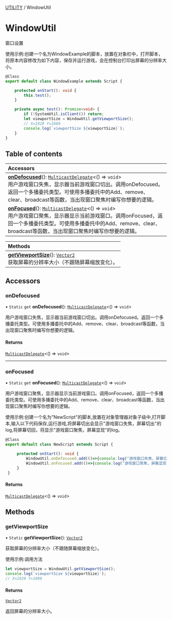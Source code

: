 [UTILITY](../groups/Core.UTILITY.md) / WindowUtil

# WindowUtil <Badge type="tip" text="Class" /> <Score text="WindowUtil" />

窗口设置

使用示例:创建一个名为WindowExample的脚本，放置在对象栏中，打开脚本，将原本内容修改为如下内容，保存并运行游戏，会在控制台打印出屏幕的分辨率大小。
```ts
@Class
export default class WindowExample extends Script {

    protected onStart(): void {
        this.test();
    }

    private async test(): Promise<void> {
        if (!SystemUtil.isClient()) return;
        let viewportSize = WindowUtil.getViewportSize();
        // X=1920 Y=1080
        console.log(`viewportSize ${viewportSize}`);
    }
}
```

## Table of contents

| Accessors |
| :-----|
| **[onDefocused](mw.WindowUtil.md#ondefocused)**(): [`MulticastDelegate`](mw.MulticastDelegate.md)<() => `void`\> <br> 用户游戏窗口失焦，显示器当前游戏窗口切出。调用onDefocused。返回一个多播委托类型。可使用多播委托中的Add、remove、clear、broadcast等函数，当出现窗口聚焦时编写你想要的逻辑。|
| **[onFocused](mw.WindowUtil.md#onfocused)**(): [`MulticastDelegate`](mw.MulticastDelegate.md)<() => `void`\> <br> 用户游戏窗口聚焦，显示器显示当前游戏窗口。调用onFocused，返回一个多播委托类型。可使用多播委托中的Add、remove、clear、broadcast等函数，当出现窗口聚焦时编写你想要的逻辑。|

| Methods |
| :-----|
| **[getViewportSize](mw.WindowUtil.md#getviewportsize)**(): [`Vector2`](mw.Vector2.md) <br> 获取屏幕的分辨率大小（不跟随屏幕缩放变化）。|

## Accessors

### onDefocused <Score text="onDefocused" /> 

• `Static` `get` **onDefocused**(): [`MulticastDelegate`](mw.MulticastDelegate.md)<() => `void`\>

用户游戏窗口失焦，显示器当前游戏窗口切出。调用onDefocused。返回一个多播委托类型。可使用多播委托中的Add、remove、clear、broadcast等函数，当出现窗口聚焦时编写你想要的逻辑。

#### Returns

[`MulticastDelegate`](mw.MulticastDelegate.md)<() => `void`\>

___

### onFocused <Score text="onFocused" /> 

• `Static` `get` **onFocused**(): [`MulticastDelegate`](mw.MulticastDelegate.md)<() => `void`\>

用户游戏窗口聚焦，显示器显示当前游戏窗口。调用onFocused，返回一个多播委托类型。可使用多播委托中的Add、remove、clear、broadcast等函数，当出现窗口聚焦时编写你想要的逻辑。

使用示例:创建一个名为"NewScript"的脚本,放置在对象管理器对象子级中,打开脚本,输入以下代码保存,运行游戏,将屏幕切出会显示"游戏窗口失焦，屏幕切出"的log,将屏幕切回，将显示"游戏窗口聚焦，屏幕显现"的log。
```ts
@Class
export default class NewScript extends Script {

     protected onStart(): void {
         WindowUtil.onDefocused.add(()=>{console.log("游戏窗口失焦，屏幕切出")});
         WindowUtil.onFocused.add(()=>{console.log("游戏窗口聚焦，屏幕显现")});
     }
 }
```

#### Returns

[`MulticastDelegate`](mw.MulticastDelegate.md)<() => `void`\>

## Methods

### getViewportSize <Score text="getViewportSize" /> 

• `Static` **getViewportSize**(): [`Vector2`](mw.Vector2.md) <Badge type="tip" text="client" />

获取屏幕的分辨率大小（不跟随屏幕缩放变化）。


使用示例:调用方法
```ts
let viewportSize = WindowUtil.getViewportSize();
console.log(`viewportSize ${viewportSize}`);
// X=1920 Y=1080
```

#### Returns

[`Vector2`](mw.Vector2.md)

返回屏幕的分辨率大小。

